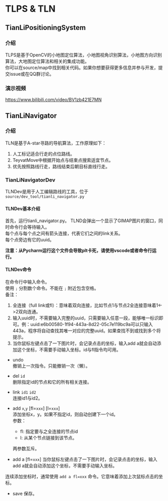 # TLPS & TLN

## TianLiPositioningSystem

### 介绍

TLPS是基于OpenCV的小地图定位算法，小地图视角识别算法，小地图方向识别算法，大地图定位算法和相关的集成功能。\
你可以在source/map中找到相关代码。如果你想要获得更多信息并参与开发，提交issue或在QQ群讨论。

### 演示视频

https://www.bilibili.com/video/BV1zb421E7MN

## TianLiNavigator

### 介绍

TLN是基于A-star寻路的导航算法，工作原理如下：

1. 人工标记适合行走的点位路线。
2. TeyvatMove中根据开始点与结束点搜索适宜节点。
3. 优先按照路线行走，路线结束后朝目标直线行走。

### TianLiNavigatorDev

TLNDev是用于人工编辑路线的工具，位于 `source/dev_tool/tianli_navigator.py`

#### TLNDev基本介绍

首先，运行tianli_navigator.py。
TLND会弹出一个显示了GIMAP图片的窗口，同时命令行会等待输入。\
每个点与每个点之间有箭头连接，代表它们之间的link关系。\
每个点旁边有它的uuid。

<strong>注意：从Pycharm运行这个文件会导致plt卡死，请使用vscode或者命令行运行。</strong>

#### TLNDev命令

在命令行中输入命令。\
使用 `;` 分割数个命令。不能在 `;` 附近包含空格。\
备注：

1. 全连接（full link或fl）：意味着双向连接，比如节点1与节点2全连接意味着1\<->2双向连通。
2. 输入uuid时，不需要输入完整的uuid，只需要输入任意一段，能够唯一标识即可。例：uuid:e6b00580-1f94-443a-8d22-05c7e119bc9a可以只输入443a，程序将自动查找其唯一对应的完整uuid。如果查找不到或找到多个将提示。
3. 当你鼠标左键点击了一下图片时，会记录点击的坐标，输入add a就会自动添加这个坐标，不需要手动输入坐标。id与fl指令均可用。

- undo\
  撤销上一次指令。只能撤销一次（懒）。

- del `id`\
  删除指定id的节点和它的所有相关连接。

- link `id1` `id2`\
  连接id1与id2。

- add `x`,`y` \[fl=`xxx`\] \[l=`xxx`\]\
  添加坐标x，y。如果不指定id，则自动创建下一个id。\
  参数：

  - fl: 指定要与之全连接的节点id
  - l: 从某个节点链接到该节点。

  两参数互斥。

- add a \[fl=`xxx`\]
  当你鼠标左键点击了一下图片时，会记录点击的坐标，输入add a就会自动添加这个坐标，不需要手动输入坐标。

连续添加坐标时，通常使用 `add a fl=xxx` 命令。它意味着添加上次鼠标点击的坐标。

- save
  保存。
